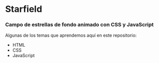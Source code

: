 # Starfield 

### Campo de estrellas de fondo animado con CSS y JavaScript

Algunas de los temas que aprendemos aquí en este repositorio:

- HTML
- CSS
- JavaScript

